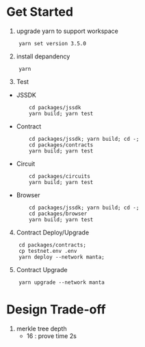 # Get Started

1. upgrade yarn to support workspace
```shell
    yarn set version 3.5.0
```

2. install depandency
```shell
    yarn
```

3. Test

- JSSDK
    ```shell
        cd packages/jssdk
        yarn build; yarn test
    ```

- Contract
    ```shell
        cd packages/jssdk; yarn build; cd -;
        cd packages/contracts
        yarn build; yarn test
    ```

- Circuit
    ```shell
        cd packages/circuits
        yarn build; yarn test
    ```

- Browser
    ```shell
        cd packages/jssdk; yarn build; cd -;
        cd packages/browser
        yarn build; yarn test
    ```

4. Contract Deploy/Upgrade

```shell
    cd packages/contracts;
    cp testnet.env .env
    yarn deploy --network manta;
```

5. Contract Upgrade
```shell
    yarn upgrade --network manta
```


# Design Trade-off

1. merkle tree depth
    - 16 : prove time 2s